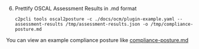 6. Prettify OSCAL Assessment Results in .md format
    ```
    c2pcli tools oscal2posture -c ./docs/ocm/plugin-example.yaml --assessment-results /tmp/assessment-results.json -o /tmp/compliance-posture.md
    ```

You can view an example compliance posture like [compliance-posture.md](../ocm/final-outputs/compliance-posture.md)